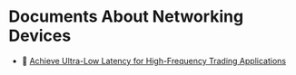 # Documents About Networking Devices

* :scroll: [Achieve Ultra-Low Latency for High-Frequency Trading Applications](nanopdf.com_achieve-ultra-low-latency-for-high-frequency-trading-applications-what-you-will-learn.pdf)
